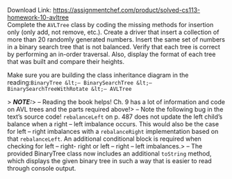 Download Link: https://assignmentchef.com/product/solved-cs113-homework-10-avltree
<br>
Complete the `AVLTree` class by coding the missing methods for insertion only (only add, not remove, etc.). Create a driver that insert a collection of more than 20 randomly generated numbers. Insert the same set of numbers in a binary search tree that is not balanced.  Verify that each tree is correct by performing an in-order traversal. Also, display the format of each tree that was built and compare their heights.

Make sure you are building the class inheritance diagram in the reading:`BinaryTree &lt;– BinarySearchTree &lt;– BinarySearchTreeWithRotate &lt;– AVLTree`

&gt; ***NOTE:***&gt; – Reading the book helps! Ch. 9 has a lot of information and code on AVL trees and the parts required above!&gt; – Note the following bug in the text’s source code! `rebalanceLeft` on p. 487 does not update the left child’s balance when a right – left imbalance occurs. This would also be the case for left – right imbalances with a `rebalanceRight` implementation based on that `rebalanceLeft`. An additional conditional block is required when checking for left – right- right or left – right – left imbalances.&gt; – The provided BinaryTree class now includes an additional `toString` method, which displays the given binary tree in such a way that is easier to read through console output.